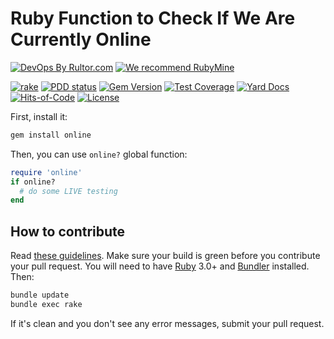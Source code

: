 # Ruby Function to Check If We Are Currently Online

[![DevOps By Rultor.com](https://www.rultor.com/b/yegor256/online)](https://www.rultor.com/p/yegor256/online)
[![We recommend RubyMine](https://www.elegantobjects.org/rubymine.svg)](https://www.jetbrains.com/ruby/)

[![rake](https://github.com/yegor256/online/actions/workflows/rake.yml/badge.svg)](https://github.com/yegor256/online/actions/workflows/rake.yml)
[![PDD status](https://www.0pdd.com/svg?name=yegor256/online)](https://www.0pdd.com/p?name=yegor256/online)
[![Gem Version](https://badge.fury.io/rb/online.svg)](https://badge.fury.io/rb/online)
[![Test Coverage](https://img.shields.io/codecov/c/github/yegor256/online.svg)](https://codecov.io/github/yegor256/online?branch=master)
[![Yard Docs](https://img.shields.io/badge/yard-docs-blue.svg)](https://rubydoc.info/github/yegor256/online/master/frames)
[![Hits-of-Code](https://hitsofcode.com/github/yegor256/online)](https://hitsofcode.com/view/github/yegor256/online)
[![License](https://img.shields.io/badge/license-MIT-green.svg)](https://github.com/yegor256/online/blob/master/LICENSE.txt)

First, install it:

```bash
gem install online
```

Then, you can use `online?` global function:

```ruby
require 'online'
if online?
  # do some LIVE testing
end
```

## How to contribute

Read
[these guidelines](https://www.yegor256.com/2014/04/15/github-guidelines.html).
Make sure your build is green before you contribute
your pull request. You will need to have
[Ruby](https://www.ruby-lang.org/en/) 3.0+ and
[Bundler](https://bundler.io/) installed. Then:

```bash
bundle update
bundle exec rake
```

If it's clean and you don't see any error messages, submit your pull request.
